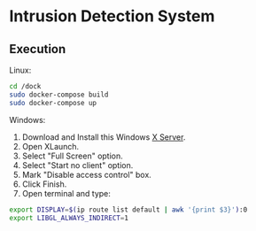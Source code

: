 # Intrusion Detection System

## Execution

Linux: 

```bash
cd /dock
sudo docker-compose build
sudo docker-compose up
```

Windows:

1. Download and Install this Windows [X Server](https://sourceforge.net/projects/vcxsrv/).
2. Open XLaunch.
3. Select "Full Screen" option.
4. Select "Start no client" option.
5. Mark "Disable access control" box.
6. Click Finish.
7. Open terminal and type:

```bash
export DISPLAY=$(ip route list default | awk '{print $3}'):0
export LIBGL_ALWAYS_INDIRECT=1
```

